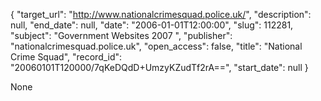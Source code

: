 {
  "target_url": "http://www.nationalcrimesquad.police.uk/", 
  "description": null, 
  "end_date": null, 
  "date": "2006-01-01T12:00:00", 
  "slug": 112281, 
  "subject": "Government Websites 2007 ", 
  "publisher": "nationalcrimesquad.police.uk", 
  "open_access": false, 
  "title": "National Crime Squad", 
  "record_id": "20060101T120000/7qKeDQdD+UmzyKZudTf2rA==", 
  "start_date": null
}

None